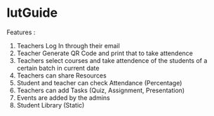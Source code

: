 # IutGuide
Features :
  1. Teachers Log In through their email
  2. Teacher Generate QR Code and print that to take attendence
  3. Teachers select courses and take attendence of the students of a certain batch in current date
  4. Teachers can share Resources 
  5. Student and teacher can check Attendance (Percentage)
  6. Teachers can add Tasks (Quiz, Assignment, Presentation)
  7. Events are added by the admins
  8. Student Library (Static)

